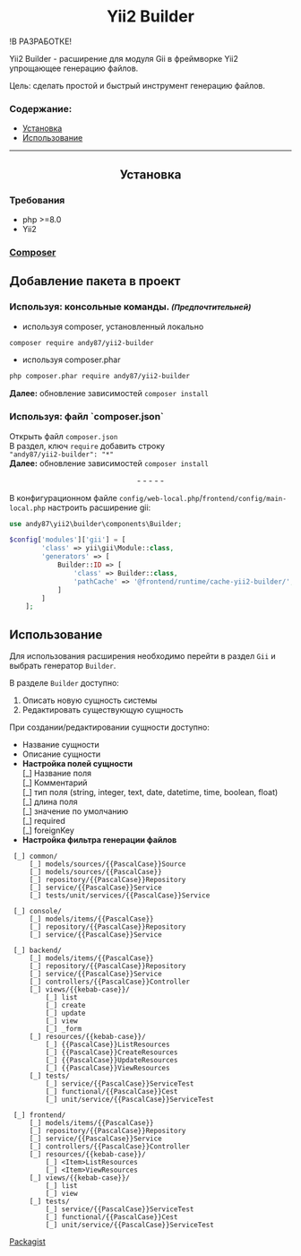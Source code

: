 
<h1 align="center">Yii2 Builder</h1>

!В РАЗРАБОТКЕ!

Yii2 Builder - расширение для модуля Gii в фреймворке Yii2 упрощающее генерацию файлов. 

Цель: сделать простой и быстрый инструмент генерацию файлов.

### Содержание:

- [Установка](#yii2-builder-setup)
- [Использование](#yii2-builder-use)

___

<h2 align="center"> <span id="yii2-builder-setup"></span>
    Установка
</h2>

<h3>Требования</h3> <span id="yii2-builder-setup-require"></span>

- php >=8.0
- Yii2

<h3>
    <a href="https://getcomposer.org/download/">Composer</a>
</h3> <span id="yii2-builder-setup-composer"></span>

## Добавление пакета в проект

<h3>Используя: консольные команды. <small><i>(Предпочтительней)</i></small></h3><span id="yii2-migrate-architect-setup-composer-cli"></span>

- используя composer, установленный локально
```bash
composer require andy87/yii2-builder
````  
- используя composer.phar
```bash
php composer.phar require andy87/yii2-builder
```
**Далее:** обновление зависимостей `composer install`


<h3>Используя: файл `composer.json`</h3><span id="yii2-builder-setup-composer-composer-json"></span>

Открыть файл `composer.json`  
В раздел, ключ `require` добавить строку  
`"andy87/yii2-builder": "*"`  
**Далее:** обновление зависимостей `composer install`

<p align="center">- - - - -</p>

В конфигурационном файле `config/web-local.php`/`frontend/config/main-local.php` настроить расширение gii:  

```php
use andy87\yii2\builder\components\Builder;

$config['modules']['gii'] = [
        'class' => yii\gii\Module::class,
        'generators' => [
            Builder::ID => [
                'class' => Builder::class,
                'pathCache' => '@frontend/runtime/cache-yii2-builder/',
            ]
        ]
    ];
```

## Использование <span id="yii2-builder-use"></span>

Для использования расширения необходимо перейти в раздел `Gii` и выбрать генератор `Builder`.  

В разделе `Builder` доступно:  
1. Описать новую сущность системы  
2. Редактировать существующую сущность  

При создании/редактировании сущности доступно:  
* Название сущности  
* Описание сущности  
* **Настройка полей сущности**  
 [\_] Название поля  
 [\_] Комментарий  
 [\_] тип поля (string, integer, text, date, datetime, time, boolean, float)  
 [\_] длина поля  
 [\_] значение по умолчанию  
 [\_] required  
 [\_] foreignKey  
* **Настройка фильтра генерации файлов**  
```
 [_] common/
     [_] models/sources/{{PascalCase}}Source
     [_] models/sources/{{PascalCase}}
     [_] repository/{{PascalCase}}Repository
     [_] service/{{PascalCase}}Service
     [_] tests/unit/services/{{PascalCase}}Service  
 
 [_] console/
     [_] models/items/{{PascalCase}}  
     [_] repository/{{PascalCase}}Repository  
     [_] service/{{PascalCase}}Service  
 
 [_] backend/
     [_] models/items/{{PascalCase}}  
     [_] repository/{{PascalCase}}Repository  
     [_] service/{{PascalCase}}Service  
     [_] controllers/{{PascalCase}}Controller  
     [_] views/{{kebab-case}}/
         [_] list  
         [_] create  
         [_] update  
         [_] view  
         [_] _form  
     [_] resources/{{kebab-case}}/
         [_] {{PascalCase}}ListResources  
         [_] {{PascalCase}}CreateResources  
         [_] {{PascalCase}}UpdateResources  
         [_] {{PascalCase}}ViewResources  
     [_] tests/
         [_] service/{{PascalCase}}ServiceTest  
         [_] functional/{{PascalCase}}Cest  
         [_] unit/service/{{PascalCase}}ServiceTest
 
 [_] frontend/
     [_] models/items/{{PascalCase}}  
     [_] repository/{{PascalCase}}Repository  
     [_] service/{{PascalCase}}Service  
     [_] controllers/{{PascalCase}}Controller  
     [_] resources/{{kebab-case}}/
         [_] <Item>ListResources  
         [_] <Item>ViewResources  
     [_] views/{{kebab-case}}/
         [_] list  
         [_] view  
     [_] tests/
         [_] service/{{PascalCase}}ServiceTest  
         [_] functional/{{PascalCase}}Cest  
         [_] unit/service/{{PascalCase}}ServiceTest  
``` 

[Packagist](https://packagist.org/packages/andy87/yii2-builder)

